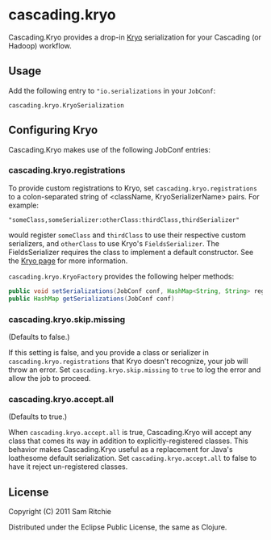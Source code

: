 # cascading.kryo

Cascading.Kryo provides a drop-in [Kryo](http://code.google.com/p/kryo/) serialization for your Cascading (or Hadoop) workflow.

## Usage

Add the following entry to `"io.serializations` in your `JobConf`:

    cascading.kryo.KryoSerialization

## Configuring Kryo

Cascading.Kryo makes use of the following JobConf entries:

### cascading.kryo.registrations

To provide custom registrations to Kryo, set `cascading.kryo.registrations` to a colon-separated string of <className, KryoSerializerName> pairs. For example:

    "someClass,someSerializer:otherClass:thirdClass,thirdSerializer"

would register `someClass` and `thirdClass` to use their respective custom serializers, and `otherClass` to use Kryo's `FieldsSerializer`. The FieldsSerializer requires the class to implement a default constructor. See the [Kryo page](http://code.google.com/p/kryo/) for more information.

`cascading.kryo.KryoFactory` provides the following helper methods:

```java
public void setSerializations(JobConf conf, HashMap<String, String> registrations)
public HashMap getSerializations(JobConf conf)
```

### cascading.kryo.skip.missing

(Defaults to false.)

If this setting is false, and you provide a class or serializer in `cascading.kryo.registrations` that Kryo doesn't recognize, your job will throw an error. Set `cascading.kryo.skip.missing` to `true` to log the error and allow the job to proceed.

### cascading.kryo.accept.all

(Defaults to true.)

When `cascading.kryo.accept.all` is true, Cascading.Kryo will accept any class that comes its way in addition to explicitly-registered classes. This behavior makes Cascading.Kryo useful as a replacement for Java's loathesome default serialization. Set `cascading.kryo.accept.all` to false to have it reject un-registered classes.

## License

Copyright (C) 2011 Sam Ritchie

Distributed under the Eclipse Public License, the same as Clojure.
